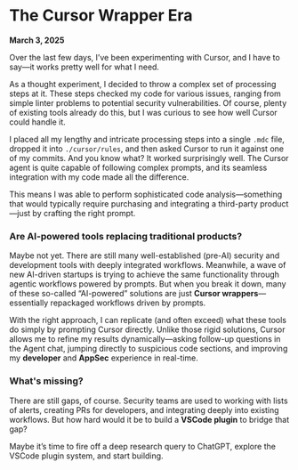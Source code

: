 # The Cursor Wrapper Era  

**March 3, 2025**  

Over the last few days, I’ve been experimenting with Cursor, and I have to say—it works pretty well for what I need.  

As a thought experiment, I decided to throw a complex set of processing steps at it. These steps checked my code for various issues, ranging from simple linter problems to potential security vulnerabilities. Of course, plenty of existing tools already do this, but I was curious to see how well Cursor could handle it.  

I placed all my lengthy and intricate processing steps into a single `.mdc` file, dropped it into `./cursor/rules`, and then asked Cursor to run it against one of my commits. And you know what? It worked surprisingly well. The Cursor agent is quite capable of following complex prompts, and its seamless integration with my code made all the difference.  

This means I was able to perform sophisticated code analysis—something that would typically require purchasing and integrating a third-party product—just by crafting the right prompt.  

### Are AI-powered tools replacing traditional products?  

Maybe not yet. There are still many well-established (pre-AI) security and development tools with deeply integrated workflows. Meanwhile, a wave of new AI-driven startups is trying to achieve the same functionality through agentic workflows powered by prompts. But when you break it down, many of these so-called “AI-powered” solutions are just **Cursor wrappers**—essentially repackaged workflows driven by prompts.  

With the right approach, I can replicate (and often exceed) what these tools do simply by prompting Cursor directly. Unlike those rigid solutions, Cursor allows me to refine my results dynamically—asking follow-up questions in the Agent chat, jumping directly to suspicious code sections, and improving my **developer** and **AppSec** experience in real-time.  

### What's missing?  

There are still gaps, of course. Security teams are used to working with lists of alerts, creating PRs for developers, and integrating deeply into existing workflows. But how hard would it be to build a **VSCode plugin** to bridge that gap?  

Maybe it’s time to fire off a deep research query to ChatGPT, explore the VSCode plugin system, and start building.  
